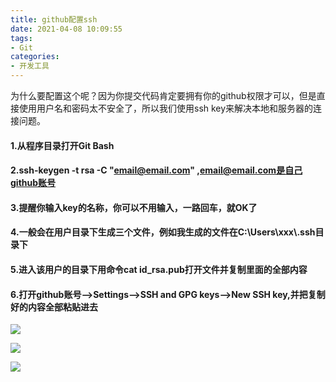 ```yaml
---
title: github配置ssh
date: 2021-04-08 10:09:55
tags:
- Git
categories:
- 开发工具
---
```


为什么要配置这个呢？因为你提交代码肯定要拥有你的github权限才可以，但是直接使用用户名和密码太不安全了，所以我们使用ssh key来解决本地和服务器的连接问题。
<!--more-->

#### 1.从程序目录打开Git Bash

#### 2.ssh-keygen -t rsa -C "email@email.com" ,email@email.com是自己github账号

#### 3.提醒你输入key的名称，你可以不用输入，一路回车，就OK了

#### 4.一般会在用户目录下生成三个文件，例如我生成的文件在C:\Users\xxx\\.ssh目录下

#### 5.进入该用户的目录下用命令cat id_rsa.pub打开文件并复制里面的全部内容

#### 6.打开github账号–>Settings–>SSH and GPG keys–>New SSH key,并把复制好的内容全部粘贴进去



![](https://cdn.jsdelivr.net/gh/houpai/hp-cdn@latest/ssh1.png)

![](https://cdn.jsdelivr.net/gh/houpai/hp-cdn@latest/ssh2.png)

![](https://cdn.jsdelivr.net/gh/houpai/hp-cdn@latest/git_ssh.png)
